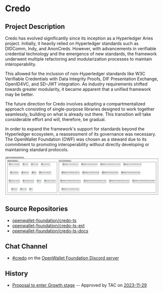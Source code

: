 # Credo

## Project Description

Credo has evolved significantly since its inception as a Hyperledger Aries project. Initially, it heavily relied on Hyperledger standards such as DIDComm, Indy, and AnonCreds. However, with advancements in verifiable credential technology and the emergence of new standards, the framework underwent multiple refactoring and modularization processes to maintain interoperability.

This allowed for the inclusion of non-Hyperledger standards like W3C Verifiable Credentials with Data Integrity Proofs, DIF Presentation Exchange, OpenID4VC, and SD-JWT integration. As industry requirements shifted towards greater modularity, it became apparent that a unified framework may be better.

The future direction for Credo involves adopting a compartmentalized approach consisting of single-purpose libraries designed to work together seamlessly, building on what is already out there. This transition will take considerable effort and will, therefore, be gradual.

In order to expand the framework's support for standards beyond the Hyperledger ecosystem, a reassessment of its governance was necessary. The OpenWallet Foundation (OWF) was chosen as a steward due to its commitment to promoting interoperability without directly developing or maintaining standard protocols.

![credo-high-level-arch.png](../assets/projects/credo/credo-high-level-arch.png)

## Source Repositories

- [openwallet-foundation/credo-ts](https://github.com/openwallet-foundation/credo-ts)
- [openwallet-foundation/credo-ts-ext](https://github.com/openwallet-foundation/credo-ts-ext)
- [openwallet-foundation/credo-ts-docs](https://github.com/openwallet-foundation/credo-ts-docs)

## Chat Channel
- [#credo](https://discord.com/channels/1022962884864643214/1179453305856991263) on the [OpenWallet Foundation Discord server](https://discord.gg/openwalletfoundation)

## History

- [Proposal to enter Growth stage](https://github.com/openwallet-foundation/project-proposals/blob/0c565a1267ba2b1bf3f146b4e5871c73a50e1330/projects/agent-framework-javascript/agent-framework-javascript.md) -- Approved by TAC on [2023-11-29](../meetings/2023/2023-11-29.md)
